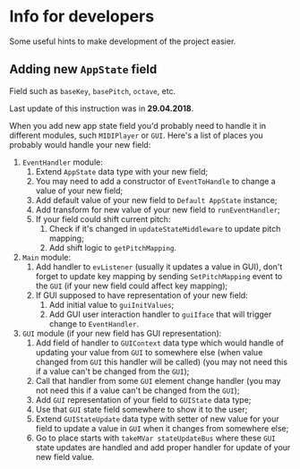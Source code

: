 # Info for developers

Some useful hints to make development of the project easier.

## Adding new `AppState` field

Field such as `baseKey`, `basePitch`, `octave`, etc.

Last update of this instruction was in **29.04.2018**.

When you add new app state field you'd probably need to handle it in different modules, such
`MIDIPlayer` or `GUI`. Here's a list of places you probably would handle your new field:

1. `EventHandler` module:
   1. Extend `AppState` data type with your new field;
   2. You may need to add a constructor of `EventToHandle` to change a value of your new field;
   3. Add default value of your new field to `Default AppState` instance;
   4. Add transform for new value of your new field to `runEventHandler`;
   5. If your field could shift current pitch:
      1. Check if it's changed in `updateStateMiddleware` to update pitch mapping;
      2. Add shift logic to `getPitchMapping`.
2. `Main` module:
   1. Add handler to `evListener` (usually it updates a value in GUI),
      don't forget to update key mapping by sending `SetPitchMapping` event to the `GUI`
      (if your new field could affect key mapping);
   2. If GUI supposed to have representation of your new field:
      1. Add initial value to `guiInitValues`;
      2. Add GUI user interaction handler to `guiIface` that will trigger change to `EventHandler`.
3. `GUI` module (if your new field has GUI representation):
   1. Add field of handler to `GUIContext` data type which would handle of updating your value from
      `GUI` to somewhere else (when value changed from `GUI` this handler will be called)
      (you may not need this if a value can't be changed from the `GUI`);
   2. Call that handler from some `GUI` element change handler
      (you may not need this if a value can't be changed from the `GUI`);
   3. Add `GUI` representation of your field to `GUIState` data type;
   4. Use that `GUI` state field somewhere to show it to the user;
   5. Extend `GUIStateUpdate` data type with setter of new value for your field to update a value in
      `GUI` when it changes from somewhere else;
   6. Go to place starts with `takeMVar stateUpdateBus` where these `GUI` state updates are handled
      and add proper handler for update of your new field value.
